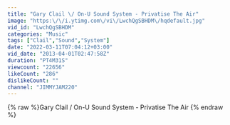 ```yaml
---
title: "Gary Clail \/ On-U Sound System - Privatise The Air"
image: "https:\/\/i.ytimg.com\/vi\/LwchQgSBHDM\/hqdefault.jpg"
vid_id: "LwchQgSBHDM"
categories: "Music"
tags: ["Clail","Sound","System"]
date: "2022-03-11T07:04:12+03:00"
vid_date: "2013-04-01T02:47:58Z"
duration: "PT4M31S"
viewcount: "22656"
likeCount: "286"
dislikeCount: ""
channel: "JIMMYJAM220"
---
```

{% raw %}Gary Clail / On-U Sound System - Privatise The Air {% endraw %}
